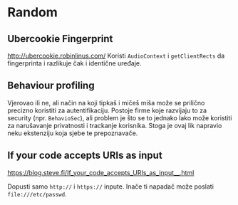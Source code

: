 # Random

## Ubercookie Fingerprint

http://ubercookie.robinlinus.com/
Koristi `AudioContext` i `getClientRects` da fingerprinta i razlikuje čak i identične uređaje.

## Behaviour profiling

Vjerovao ili ne, ali način na koji tipkaš i mičeš miša može se prilično precizno koristiti za autentifikaciju.
Postoje firme koje razvijaju to za security (npr. `BehavioSec`), ali problem je što se to jednako lako može koristiti za narušavanje privatnosti i trackanje korisnika. Stoga je ovaj lik napravio neku ekstenziju koja sjebe te prepoznavače.

## If your code accepts URIs as input

https://blog.steve.fi/If_your_code_accepts_URIs_as_input__.html

Dopusti samo `http://` i `https://` inpute. Inače ti napadač može poslati `file:///etc/passwd`.
